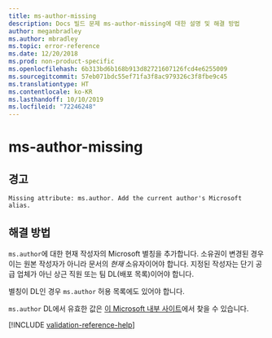 ```yaml
---
title: ms-author-missing
description: Docs 빌드 문제 ms-author-missing에 대한 설명 및 해결 방법
author: meganbradley
ms.author: mbradley
ms.topic: error-reference
ms.date: 12/20/2018
ms.prod: non-product-specific
ms.openlocfilehash: 6b313bd6b168b913d82721607126fcd4e6255009
ms.sourcegitcommit: 57eb071bdc55ef71fa3f8ac979326c3f8fbe9c45
ms.translationtype: HT
ms.contentlocale: ko-KR
ms.lasthandoff: 10/10/2019
ms.locfileid: "72246248"
---
```

# <a name="ms-author-missing"></a>ms-author-missing

## <a name="warning"></a>경고

`Missing attribute: ms.author. Add the current author's Microsoft alias.`

## <a name="resolution"></a>해결 방법

`ms.author`에 대한 현재 작성자의 Microsoft 별칭을 추가합니다. 소유권이 변경된 경우 이는 원본 작성자가 아니라 문서의 *현재* 소유자이어야 합니다. 지정된 작성자는 단기 공급 업체가 아닌 상근 직원 또는 팀 DL(배포 목록)이어야 합니다. 

별칭이 DL인 경우 `ms.author` 허용 목록에도 있어야 합니다.

`ms.author` DL에서 유효한 값은 [이 Microsoft 내부 사이트](https://docsmetadatatool.azurewebsites.net/allowlists)에서 찾을 수 있습니다.

<!--make sure to add this file to your includes folder and verify the path-->
[!INCLUDE [validation-reference-help](includes/validation-reference-help.md)]
